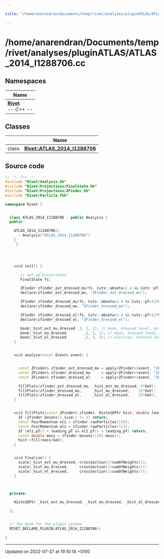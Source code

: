 ```yaml
---

title: "/home/anarendran/Documents/temp/rivet/analyses/pluginATLAS/ATLAS_2014_I1288706.cc"

---
```


# /home/anarendran/Documents/temp/rivet/analyses/pluginATLAS/ATLAS_2014_I1288706.cc



## Namespaces

| Name           |
| -------------- |
| **[Rivet](http://example.org/namespaces/namespacerivet/)** <br>-*- C++ -*-  |

## Classes

|                | Name           |
| -------------- | -------------- |
| class | **[Rivet::ATLAS_2014_I1288706](http://example.org/classes/classrivet_1_1atlas__2014__i1288706/)**  |




## Source code

```cpp
// -*- C++ -*-
#include "Rivet/Analysis.hh"
#include "Rivet/Projections/FinalState.hh"
#include "Rivet/Projections/ZFinder.hh"
#include "Rivet/Particle.fhh"

namespace Rivet {


  class ATLAS_2014_I1288706 : public Analysis {
  public:

    ATLAS_2014_I1288706()
      : Analysis("ATLAS_2014_I1288706")
    {
     }




    void init() {

       // Set up projections
       FinalState fs;

       ZFinder zfinder_ext_dressed_mu(fs, Cuts::abseta<2.4 && Cuts::pT>6.0*GeV, PID::MUON, 12.0*GeV, 66.0*GeV, 0.1);
       declare(zfinder_ext_dressed_mu, "ZFinder_ext_dressed_mu");

       ZFinder zfinder_dressed_mu(fs, Cuts::abseta<2.4 && Cuts::pT>12*GeV, PID::MUON, 26.0*GeV, 66.0*GeV, 0.1);
       declare(zfinder_dressed_mu, "ZFinder_dressed_mu");

       ZFinder zfinder_dressed_el(fs, Cuts::abseta<2.4 && Cuts::pT>12*GeV, PID::ELECTRON, 26.0*GeV, 66.0*GeV, 0.1);
       declare(zfinder_dressed_el, "ZFinder_dressed_el");

       book(_hist_ext_mu_dressed ,1, 1, 1); // muon, dressed level, extended phase space
       book(_hist_mu_dressed        ,2, 1, 1); // muon, dressed level, nominal phase space
       book(_hist_el_dressed        ,2, 1, 2); // electron, dressed level, nominal phase space
    }


    void analyze(const Event& event) {


      const ZFinder& zfinder_ext_dressed_mu = apply<ZFinder>(event, "ZFinder_ext_dressed_mu");
      const ZFinder& zfinder_dressed_mu     = apply<ZFinder>(event, "ZFinder_dressed_mu"    );
      const ZFinder& zfinder_dressed_el     = apply<ZFinder>(event, "ZFinder_dressed_el"    );

      fillPlots(zfinder_ext_dressed_mu, _hist_ext_mu_dressed, 9*GeV);
      fillPlots(zfinder_dressed_mu,     _hist_mu_dressed,    15*GeV);
      fillPlots(zfinder_dressed_el,     _hist_el_dressed,    15*GeV);
    }


    void fillPlots(const ZFinder& zfinder, Histo1DPtr hist, double leading_pT) {
      if (zfinder.bosons().size() != 1) return;
      const FourMomentum el1 = zfinder.rawParticles()[0];
      const FourMomentum el2 = zfinder.rawParticles()[1];
      if (el1.pT() < leading_pT && el2.pT() < leading_pT) return;
      const double mass = zfinder.bosons()[0].mass();
      hist->fill(mass/GeV);
    }


    void finalize() {
      scale(_hist_ext_mu_dressed, crossSection()/sumOfWeights());
      scale(_hist_mu_dressed,     crossSection()/sumOfWeights());
      scale(_hist_el_dressed,     crossSection()/sumOfWeights());
    }



  private:

    Histo1DPtr _hist_ext_mu_dressed, _hist_mu_dressed, _hist_el_dressed;

  };


  // The hook for the plugin system
  RIVET_DECLARE_PLUGIN(ATLAS_2014_I1288706);

}
```


-------------------------------

Updated on 2022-07-27 at 19:10:14 +0100
